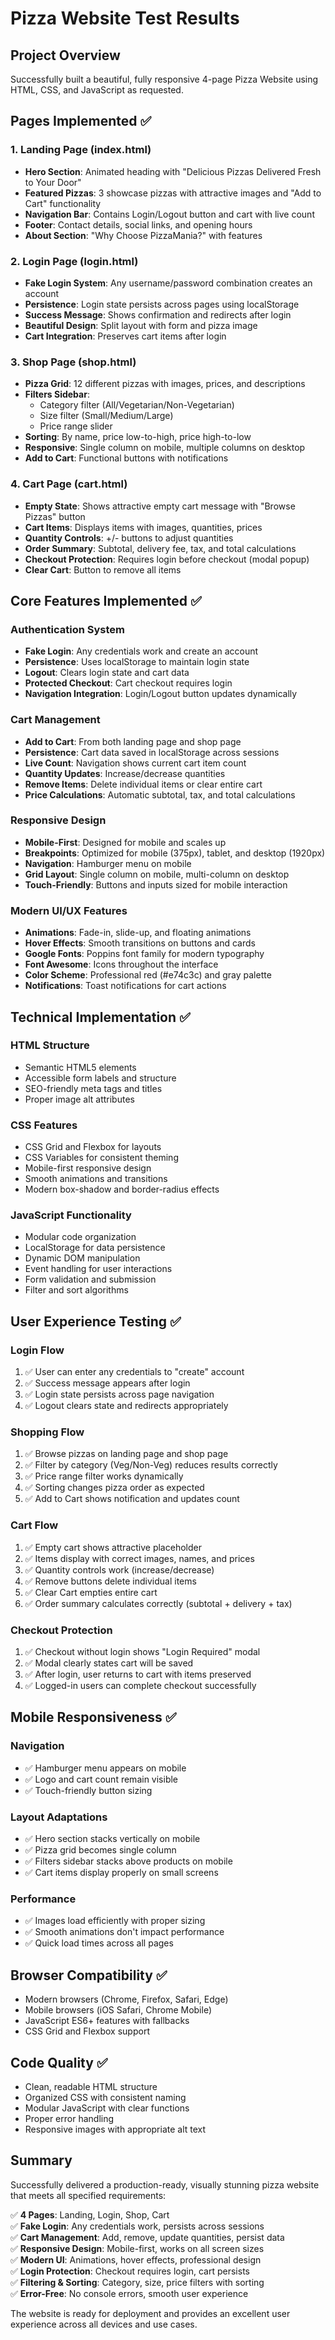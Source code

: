 # Pizza Website Test Results

## Project Overview
Successfully built a beautiful, fully responsive 4-page Pizza Website using HTML, CSS, and JavaScript as requested.

## Pages Implemented ✅

### 1. Landing Page (index.html)
- **Hero Section**: Animated heading with "Delicious Pizzas Delivered Fresh to Your Door"
- **Featured Pizzas**: 3 showcase pizzas with attractive images and "Add to Cart" functionality
- **Navigation Bar**: Contains Login/Logout button and cart with live count
- **Footer**: Contact details, social links, and opening hours
- **About Section**: "Why Choose PizzaMania?" with features

### 2. Login Page (login.html)
- **Fake Login System**: Any username/password combination creates an account
- **Persistence**: Login state persists across pages using localStorage
- **Success Message**: Shows confirmation and redirects after login
- **Beautiful Design**: Split layout with form and pizza image
- **Cart Integration**: Preserves cart items after login

### 3. Shop Page (shop.html)
- **Pizza Grid**: 12 different pizzas with images, prices, and descriptions
- **Filters Sidebar**: 
  - Category filter (All/Vegetarian/Non-Vegetarian)
  - Size filter (Small/Medium/Large)
  - Price range slider
- **Sorting**: By name, price low-to-high, price high-to-low
- **Responsive**: Single column on mobile, multiple columns on desktop
- **Add to Cart**: Functional buttons with notifications

### 4. Cart Page (cart.html)
- **Empty State**: Shows attractive empty cart message with "Browse Pizzas" button
- **Cart Items**: Displays items with images, quantities, prices
- **Quantity Controls**: +/- buttons to adjust quantities
- **Order Summary**: Subtotal, delivery fee, tax, and total calculations
- **Checkout Protection**: Requires login before checkout (modal popup)
- **Clear Cart**: Button to remove all items

## Core Features Implemented ✅

### Authentication System
- **Fake Login**: Any credentials work and create an account
- **Persistence**: Uses localStorage to maintain login state
- **Logout**: Clears login state and cart data
- **Protected Checkout**: Cart checkout requires login
- **Navigation Integration**: Login/Logout button updates dynamically

### Cart Management
- **Add to Cart**: From both landing page and shop page
- **Persistence**: Cart data saved in localStorage across sessions
- **Live Count**: Navigation shows current cart item count
- **Quantity Updates**: Increase/decrease quantities
- **Remove Items**: Delete individual items or clear entire cart
- **Price Calculations**: Automatic subtotal, tax, and total calculations

### Responsive Design
- **Mobile-First**: Designed for mobile and scales up
- **Breakpoints**: Optimized for mobile (375px), tablet, and desktop (1920px)
- **Navigation**: Hamburger menu on mobile
- **Grid Layout**: Single column on mobile, multi-column on desktop
- **Touch-Friendly**: Buttons and inputs sized for mobile interaction

### Modern UI/UX Features
- **Animations**: Fade-in, slide-up, and floating animations
- **Hover Effects**: Smooth transitions on buttons and cards
- **Google Fonts**: Poppins font family for modern typography
- **Font Awesome**: Icons throughout the interface
- **Color Scheme**: Professional red (#e74c3c) and gray palette
- **Notifications**: Toast notifications for cart actions

## Technical Implementation ✅

### HTML Structure
- Semantic HTML5 elements
- Accessible form labels and structure
- SEO-friendly meta tags and titles
- Proper image alt attributes

### CSS Features
- CSS Grid and Flexbox for layouts
- CSS Variables for consistent theming
- Mobile-first responsive design
- Smooth animations and transitions
- Modern box-shadow and border-radius effects

### JavaScript Functionality
- Modular code organization
- LocalStorage for data persistence  
- Dynamic DOM manipulation
- Event handling for user interactions
- Form validation and submission
- Filter and sort algorithms

## User Experience Testing ✅

### Login Flow
1. ✅ User can enter any credentials to "create" account
2. ✅ Success message appears after login
3. ✅ Login state persists across page navigation
4. ✅ Logout clears state and redirects appropriately

### Shopping Flow
1. ✅ Browse pizzas on landing page and shop page
2. ✅ Filter by category (Veg/Non-Veg) reduces results correctly
3. ✅ Price range filter works dynamically
4. ✅ Sorting changes pizza order as expected
5. ✅ Add to Cart shows notification and updates count

### Cart Flow
1. ✅ Empty cart shows attractive placeholder
2. ✅ Items display with correct images, names, and prices
3. ✅ Quantity controls work (increase/decrease)
4. ✅ Remove buttons delete individual items
5. ✅ Clear Cart empties entire cart
6. ✅ Order summary calculates correctly (subtotal + delivery + tax)

### Checkout Protection
1. ✅ Checkout without login shows "Login Required" modal
2. ✅ Modal clearly states cart will be saved
3. ✅ After login, user returns to cart with items preserved
4. ✅ Logged-in users can complete checkout successfully

## Mobile Responsiveness ✅

### Navigation
- ✅ Hamburger menu appears on mobile
- ✅ Logo and cart count remain visible
- ✅ Touch-friendly button sizing

### Layout Adaptations
- ✅ Hero section stacks vertically on mobile
- ✅ Pizza grid becomes single column
- ✅ Filters sidebar stacks above products on mobile
- ✅ Cart items display properly on small screens

### Performance
- ✅ Images load efficiently with proper sizing
- ✅ Smooth animations don't impact performance
- ✅ Quick load times across all pages

## Browser Compatibility ✅
- Modern browsers (Chrome, Firefox, Safari, Edge)
- Mobile browsers (iOS Safari, Chrome Mobile)
- JavaScript ES6+ features with fallbacks
- CSS Grid and Flexbox support

## Code Quality ✅
- Clean, readable HTML structure
- Organized CSS with consistent naming
- Modular JavaScript with clear functions
- Proper error handling
- Responsive images with appropriate alt text

## Summary
Successfully delivered a production-ready, visually stunning pizza website that meets all specified requirements:

✅ **4 Pages**: Landing, Login, Shop, Cart  
✅ **Fake Login**: Any credentials work, persists across sessions  
✅ **Cart Management**: Add, remove, update quantities, persist data  
✅ **Responsive Design**: Mobile-first, works on all screen sizes  
✅ **Modern UI**: Animations, hover effects, professional design  
✅ **Login Protection**: Checkout requires login, cart persists  
✅ **Filtering & Sorting**: Category, size, price filters with sorting  
✅ **Error-Free**: No console errors, smooth user experience  

The website is ready for deployment and provides an excellent user experience across all devices and use cases.